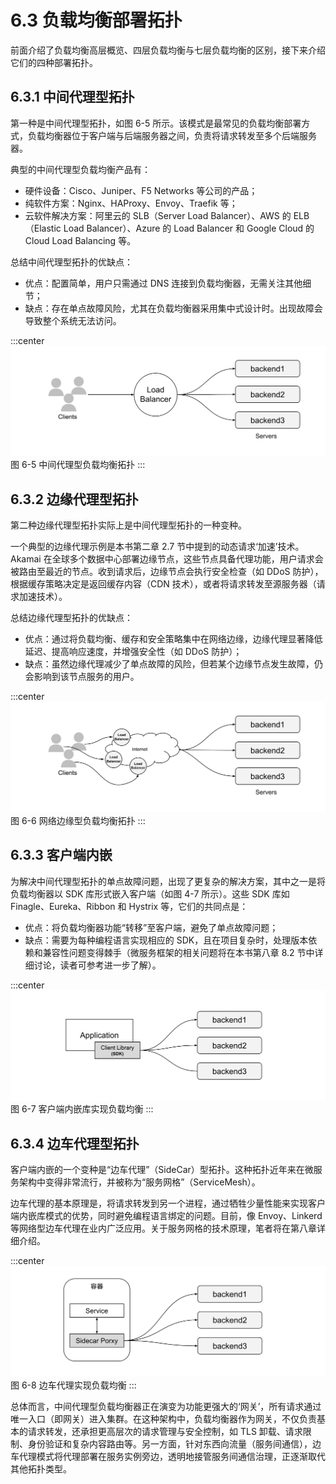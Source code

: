 # 6.3 负载均衡部署拓扑

前面介绍了负载均衡高层概览、四层负载均衡与七层负载均衡的区别，接下来介绍它们的四种部署拓扑。

## 6.3.1 中间代理型拓扑
第一种是中间代理型拓扑，如图 6-5 所示。该模式是最常见的负载均衡部署方式，负载均衡器位于客户端与后端服务器之间，负责将请求转发至多个后端服务器。

典型的中间代理型负载均衡产品有：

- 硬件设备：Cisco、Juniper、F5 Networks 等公司的产品；
- 纯软件方案：Nginx、HAProxy、Envoy、Traefik 等；
- 云软件解决方案：阿里云的 SLB（Server Load Balancer）、AWS 的 ELB（Elastic Load Balancer）、Azure 的 Load Balancer 和 Google Cloud 的 Cloud Load Balancing 等。


总结中间代理型拓扑的优缺点：
- 优点：配置简单，用户只需通过 DNS 连接到负载均衡器，无需关注其他细节；
- 缺点：存在单点故障风险，尤其在负载均衡器采用集中式设计时。出现故障会导致整个系统无法访问。

:::center
  ![](../assets/balancer.svg)<br/>
 图 6-5 中间代理型负载均衡拓扑
:::

## 6.3.2 边缘代理型拓扑

第二种边缘代理型拓扑实际上是中间代理型拓扑的一种变种。

一个典型的边缘代理示例是本书第二章 2.7 节中提到的动态请求‘加速’技术。Akamai 在全球多个数据中心部署边缘节点，这些节点具备代理功能，用户请求会被路由至最近的节点。收到请求后，边缘节点会执行安全检查（如 DDoS 防护），根据缓存策略决定是返回缓存内容（CDN 技术），或者将请求转发至源服务器（请求加速技术）。

总结边缘代理型拓扑的优缺点：
- 优点：通过将负载均衡、缓存和安全策略集中在网络边缘，边缘代理显著降低延迟、提高响应速度，并增强安全性（如 DDoS 防护）；
- 缺点：虽然边缘代理减少了单点故障的风险，但若某个边缘节点发生故障，仍会影响到该节点服务的用户。

:::center
  ![](../assets/balancer-edge-proxy.svg)<br/>
 图 6-6 网络边缘型负载均衡拓扑
:::

## 6.3.3 客户端内嵌

为解决中间代理型拓扑的单点故障问题，出现了更复杂的解决方案，其中之一是将负载均衡器以 SDK 库形式嵌入客户端（如图 4-7 所示）。这些 SDK 库如 Finagle、Eureka、Ribbon 和 Hystrix 等，它们的共同点是：

- 优点：将负载均衡器功能“转移”至客户端，避免了单点故障问题；
- 缺点：需要为每种编程语言实现相应的 SDK，且在项目复杂时，处理版本依赖和兼容性问题变得棘手（微服务框架的相关问题将在本书第八章 8.2 节中详细讨论，读者可参考进一步了解）。

:::center
  ![](../assets/balancer-sdk.svg)<br/>
 图 6-7 客户端内嵌库实现负载均衡
:::

## 6.3.4 边车代理型拓扑

客户端内嵌的一个变种是“边车代理”（SideCar）型拓扑。这种拓扑近年来在微服务架构中变得非常流行，并被称为“服务网格”（ServiceMesh）。

边车代理的基本原理是，将请求转发到另一个进程，通过牺牲少量性能来实现客户端内嵌库模式的优势，同时避免编程语言绑定的问题。目前，像 Envoy、Linkerd 等网络型边车代理在业内广泛应用。关于服务网格的技术原理，笔者将在第八章详细介绍。

:::center
  ![](../assets/balancer-sidecar.svg)<br/>
 图 6-8 边车代理实现负载均衡
:::

总体而言，中间代理型负载均衡器正在演变为功能更强大的‘网关’，所有请求通过唯一入口（即网关）进入集群。在这种架构中，负载均衡器作为网关，不仅负责基本的请求转发，还承担更高层次的请求管理与安全控制，如 TLS 卸载、请求限制、身份验证和复杂内容路由等。另一方面，针对东西向流量（服务间通信），边车代理模式将代理部署在服务实例旁边，透明地接管服务间通信治理，正逐渐取代其他拓扑类型。